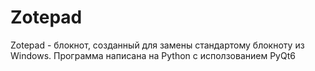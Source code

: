 # Zotepad
Zotepad - блокнот, созданный для замены стандартому блокноту из Windows. Программа написана на Python с исползованием PyQt6
